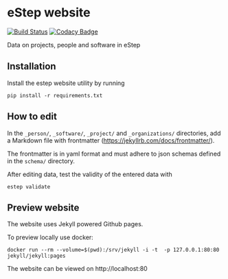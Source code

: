 # eStep website

[![Build Status](https://travis-ci.org/NLeSC/software.esciencecenter.nl.svg?branch=master)](https://travis-ci.org/NLeSC/software.esciencecenter.nl)
[![Codacy Badge](https://api.codacy.com/project/badge/grade/30fa8eb9a38c44cf85dbfd353b7f4688)](https://www.codacy.com/app/NLeSC/software-esciencecenter-nl)

Data on projects, people and software in eStep

## Installation

Install the estep website utility by running
```
pip install -r requirements.txt
```

## How to edit

In the `_person/`, `_software/`, `_project/` and `_organizations/` directories, add a Markdown file with frontmatter (https://jekyllrb.com/docs/frontmatter/).

The frontmatter is in yaml format and must adhere to json schemas defined in the `schema/` directory.

After editing data, test the validity of the entered data with
```
estep validate
```

## Preview website

The website uses Jekyll powered Github pages.

To preview locally use docker:
```
docker run --rm --volume=$(pwd):/srv/jekyll -i -t  -p 127.0.0.1:80:80 jekyll/jekyll:pages
```
The website can be viewed on http://localhost:80


